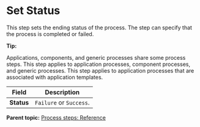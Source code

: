 # Set Status

This step sets the ending status of the process. The step can specify that the process is completed or failed.

**Tip:** 

Applications, components, and generic processes share some process steps. This step applies to application processes, component processes, and generic processes. This step applies to application processes that are associated with application templates.

|Field|Description|
|-----|-----------|
|**Status**|`Failure` or `Success`.|

**Parent topic:** [Process steps: Reference](../topics/app_processSteps.md)


